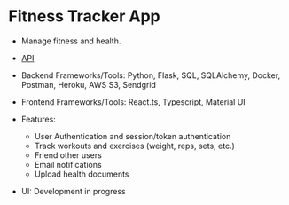 # Fitness Tracker App

- Manage fitness and health.
- [API](https://docs.google.com/document/d/1htVXRSrfUnduukPCs92tqsBspeJgVAVboZaYlUyT_0I/edit?usp=sharing)

- Backend Frameworks/Tools: Python, Flask, SQL, SQLAlchemy, Docker, Postman, Heroku, AWS S3, Sendgrid
- Frontend Frameworks/Tools: React.ts, Typescript, Material UI

- Features:
  - User Authentication and session/token authentication
  - Track workouts and exercises (weight, reps, sets, etc.)
  - Friend other users
  - Email notifications
  - Upload health documents

- UI: Development in progress
